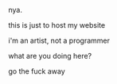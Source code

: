 nya.


this is just to host my website

i'm an artist, not a programmer

what are you doing here?

go the fuck away
